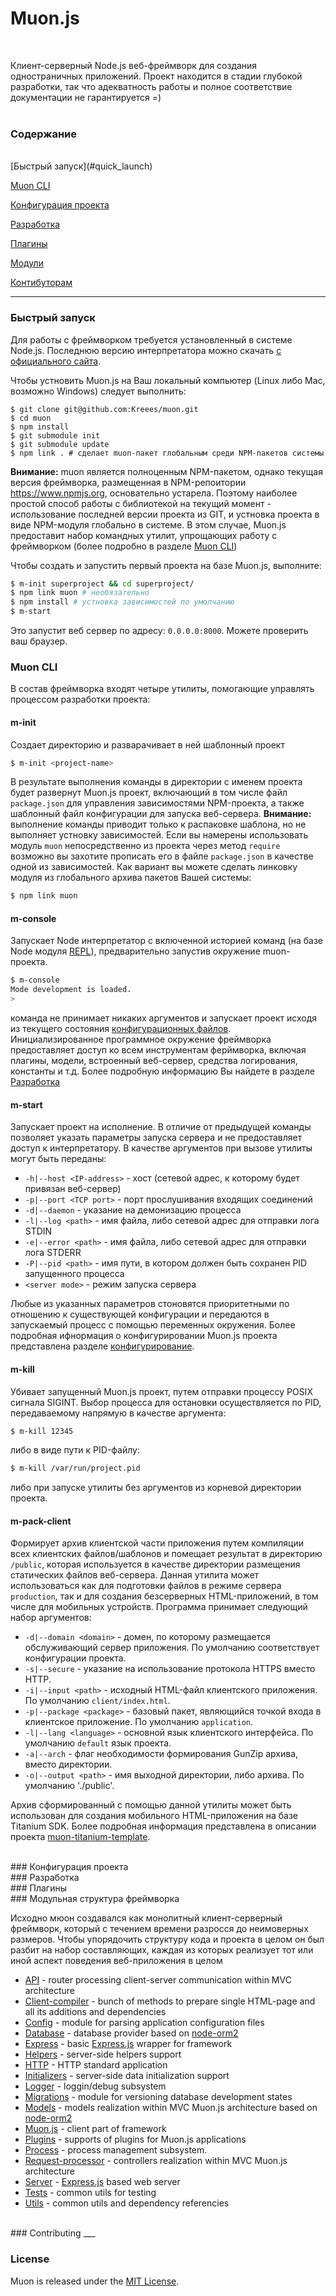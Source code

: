 <a name='muon'></a>
Muon.js
=======
<br>

Клиент-серверный Node.js веб-фреймворк для создания одностраничных приложений.
Проект находится в стадии глубокой разработки, так что адекватность работы и полное соответствие документации не гарантируется =)
<br>
<br>

### Содержание ####

<br>
[Быстрый запуск](#quick_launch)

[Muon CLI](#muoncli)  

[Конфигурация проекта](#config) 

[Разработка](#development) 

[Плагины](#plugins)

[Модули](#modules)

[Контибуторам](#contrib)

----

<a name='quick_launch'></a>
### Быстрый запуск ####

Для работы с фреймворком требуется установленный в системе Node.js. Последнюю версию интерпретатора можно скачать [с официального сайта](http://nodejs.org/download/).

Чтобы устновить Muon.js на Ваш локальный компьютер (Linux либо Mac, возможно Windows) следует выполнить:


```
$ git clone git@github.com:Kreees/muon.git
$ cd muon
$ npm install
$ git submodule init
$ git submodule update
$ npm link . # сделает muon-пакет глобальным среди NPM-пакетов системы
``` 
**Внимание:** muon является полноценным NPM-пакетом, однако текущая версия фреймворка, размещенная в NPM-репоитории <https://www.npmjs.org>, основательно устарела. Поэтому наиболее простой способ работы с библиотекой на текущий момент - использование последней версии проекта из GIT, и устновка проекта в виде NPM-модуля глобально в системе.
В этом случае, Muon.js предоставит набор командных утилит, упрощающих работу с фреймворком (более подробно в разделе [Muon CLI](#muoncli))

Чтобы создать и запустить первый проекта на базе Muon.js, выполните:

```sh
$ m-init superproject && cd superproject/
$ npm link muon # необязательно
$ npm install # устновка зависимостей по умолчанию
$ m-start
```

Это запустит веб сервер по адресу: `0.0.0.0:8000`. Можете проверить ваш браузер.

<a name='muoncli'></a>
### Muon CLI

В состав фреймворка входят четыре утилиты, помогающие управлять процессом разработки проекта:

#### m-init
Создает директорию и разварачивает в ней шаблонный проект 
```bash
$ m-init <project-name>
```
В результате выполнения команды в директории с именем проекта будет развернут Muon.js проект, включающий в том числе файл `package.json` для управления зависимостями NPM-проекта, а также шаблонный файл конфигурации для запуска веб-сервера.
**Внимание:** выполнение команды приводит только к распаковке шаблона, но не выполняет устновку зависимостей. Если вы намерены использовать модуль `muon` непосредственно из проекта через метод `require` возможно вы захотите прописать его в файле `package.json` в качестве одной из зависимостей. Как вариант вы можете сделать линковку модуля из глобального архива пакетов Вашей системы:
```bash
$ npm link muon
```
#### m-console
Запускает Node интерпретатор с включенной историей команд (на базе Node модуля [REPL](http://nodejs.org/api/repl.html)), предварительно запустив окружение muon-проекта.
```bash
$ m-console
Mode development is loaded.
>
```
команда не принимает никаких аргументов и запускает проект исходя из текущего состояния [конфигурационных файлов](#config).
Инициализированное программное окружение фреймворка предоставляет доступ ко всем инструментам ферймворка, включая плагины, модели, встроенный веб-сервер, средства логирования, константы и т.д. Более подробную информацию Вы найдете в разделе [Разработка](#development)
#### m-start 
Запускает проект на исполнение. В отличие от предыдущей команды позволяет указать параметры запуска сервера и не предоставляет доступ к интерпретатору.
В качестве аргументов при вызове утилиты могут быть переданы:
- `-h|--host <IP-address>` - хост (сетевой адрес, к которому будет привязан веб-сервер)
- `-p|--port <TCP port>` - порт прослушивания входящих соединений
- `-d|--daemon` - указание на демонизацию процесса
- `-l|--log <path>` - имя файла, либо сетевой адрес для отправки лога STDIN
- `-e|--error <path>` - имя файла, либо сетевой адрес для отправки лога STDERR
- `-P|--pid <path>` - имя пути, в котором должен быть сохранен PID запущенного процесса
- `<server mode>` - режим запуска сервера

Любые из указанных параметров стоновятся приоритетными по отношению к существующей конфигурации и передаются в запускаемый процесс с помощью переменных окружения. Более подробная ифнормация о конфигурировании Muon.js проекта представлена разделе [конфигурирование](#config). 

#### m-kill

Убивает запущенный Muon.js проект, путем отправки процессу POSIX сигнала SIGINT. Выбор процесса для остановки осуществляется по PID, передаваемому напрямую в качестве аргумента:
```bash
$ m-kill 12345
```
либо в виде пути к PID-файлу:
```bash
$ m-kill /var/run/project.pid
```
либо при запуске утилиты без аргументов из корневой директории проекта.

#### m-pack-client
Формирует архив клиентской части приложения путем компиляции всех клиентских файлов/шаблонов и помещает результат в директорию `/public`, которая используется в качестве директории размещения статических файлов веб-сервера.
Данная утилита может использоваться как для подготовки файлов в режиме сервера `production`, так и для создания безсерверных HTML-приложений, в том числе для мобильных устройств.
Программа принимает следующий набор аргументов:
- `-d|--domain <domain>`  - домен, по которому размещается обслуживающий сервер приложения. По умолчанию соответствует конфигурации проекта.
- `-s|--secure`  - указание на использование протокола HTTPS вместо HTTP.
- `-i|--input <path>` - исходный HTML-файл клиентского приложения. По умолчанию `client/index.html`.
- `-p|--package <package>`  - базовый пакет, являющийся точкой входа в клиентское приложение. По умолчанию `application`.
- `-l|--lang <language>`  - основной язык клиентского интерфейса. По умолчанию `default` язык проекта.
- `-a|--arch`  - флаг необходимости формирования GunZip архива, вместо директории.
- `-o|--output <path>`  - имя выходной директории, либо архива. По умолчанию './public'.

Архив сформированный с помощью данной утилиты может быть использован для создания мобильного HTML-приложения на базе Titanium SDK. Более подробная информация представлена в описании проекта [muon-titanium-template](https://github.com/Kreees/muon-titanium-template).

<br>
<a name='config'></a>
### Конфигурация проекта

<br>
<a name='development'></a>
### Разработка

<br>
<a name='plugins'></a>
### Плагины



<br>
<a name='modules'></a>
### Модульная структура фреймворка

Исходно мюон создавался как монолитный клиент-серверный фреймворк, который с течением времени разросся до неимоверных размеров.
Чтобы упорядочить структуру кода и проекта в целом он был разбит на набор составляющих, каждая из которых реализует тот или иной аспект поведения веб-приложения в целом

- [API](/Kreees/muon-api) - router processing client-server communication within MVC architecture
- [Client-compiler](/Kreees/muon-client-compiler) - bunch of methods to prepare single HTML-page and all its additions and dependencies
- [Config](/Kreees/muon-config) - module for parsing application configuration files
- [Database](/Kreees/muon-database) - database provider based on [node-orm2](https://github.com/dresende/node-orm2)
- [Express](/Kreees/muon-express) - basic [Express.js](http://expressjs.com) wrapper for framework 
- [Helpers](/Kreees/muon-helpers) - server-side helpers support
- [HTTP](/Kreees/muon-http) - HTTP standard application
- [Initializers](/Kreees/muon-initializers) - server-side data initialization support
- [Logger](/Kreees/muon-logger) - loggin/debug subsystem
- [Migrations](/Neila/muon-migrations) - module for versioning database development states
- [Models](/Kreees/muon-models) - models realization within MVC Muon.js architecture based on [node-orm2](https://github.com/dresende/node-orm2)
- [Muon.js](/Kreees/muon-muonjs) - client part of framework
- [Plugins](/Kreees/muon-plugins) - supports of plugins for Muon.js applications
- [Process](/Kreees/muon-process) - process management subsystem.
- [Request-processor](/Kreees/muon-request-processing) - controllers realization within MVC Muon.js architecture
- [Server](/Kreees/muon-server) - [Express.js](http://expressjs.com) based web server
- [Tests](/Kreees/muon-testing) - common utils for testing
- [Utils](/Kreees/muon-utils) - common utils and dependency referencies

<br>
<a name='contrib'></a>
### Contributing
___

### License


Muon is released under the [MIT License](http://opensource.org/licenses/MIT).


